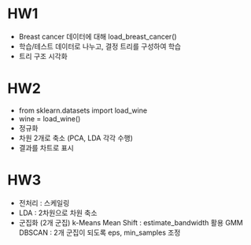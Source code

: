 # HW1
- Breast cancer 데이터에 대해 load_breast_cancer()
- 학습/테스트 데이터로 나누고, 결정 트리를 구성하여 학습
- 트리 구조 시각화

# HW2
- from sklearn.datasets import load_wine
- wine = load_wine()
- 정규화
- 차원 2개로 축소 (PCA, LDA 각각 수행)
- 결과를 차트로 표시

# HW3
- 전처리 : 스케일링
- LDA : 2차원으로 차원 축소
- 군집화 (2개 군집)
    k-Means
    Mean Shift : estimate_bandwidth 활용
    GMM
    DBSCAN : 2개 군집이 되도록 eps, min_samples 조정